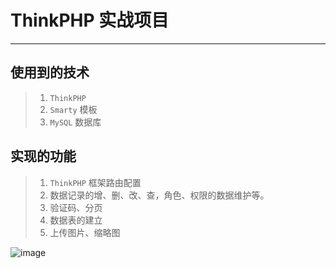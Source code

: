 # ThinkPHP 实战项目

---

## 使用到的技术

>1. `ThinkPHP`
>2. `Smarty` 模板
>3. `MySQL` 数据库

## 实现的功能

>1. `ThinkPHP` 框架路由配置
>2. 数据记录的增、删、改、查，角色、权限的数据维护等。
>3. 验证码、分页
>4. 数据表的建立
>5. 上传图片、缩略图

![image](https://github.com/accforgit/PHP-Project/blob/master/Thinkphp-project-OA/thinphp.png)
